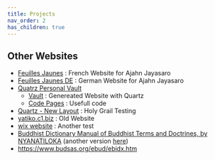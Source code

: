 ```yaml
---
title: Projects
nav_order: 2
has_children: true
---
```


## Other Websites
- [Feuilles Jaunes](http://www.ajahnjayasaro.fr) : French Website for Ajahn Jayasaro
- [Feuilles Jaunes DE](http://www.ajahnjayasaro.de) : German Website for Ajahn Jayasaro
- [Quatrz Personal Vault](https://github.com/DhammaCharts/vault)
  - [Vault](https://www.dhammacharts.org/vault/) : Genereated Website with Quartz
  - [Code Pages](https://www.dhammacharts.org/vault/code/code/) : Usefull code
- [Quartz - New Layout](https://github.com/DhammaCharts/quartz) : Holy Grail Testing
- [yatiko.c1.biz](http://yatiko.c1.biz/) : Old Website
- [wix website](https://guydelacombe8.wixsite.com/monsite) : Another test
- [Buddhist Dictionary Manual of Buddhist Terms and Doctrines, by NYANATILOKA](https://fractalcitta.github.io/Buddhist-Dictionary/dic_idx.html) (another version [here](https://www.palikanon.com/english/wtb/dic_idx.html))
- <https://www.budsas.org/ebud/ebidx.htm>

